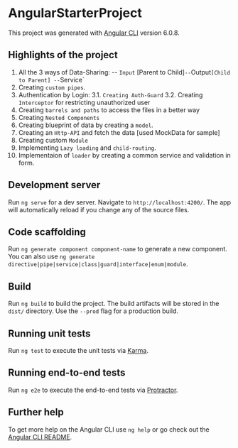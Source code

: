 # AngularStarterProject

This project was generated with [Angular CLI](https://github.com/angular/angular-cli) version 6.0.8.

## Highlights of the project
1. All the 3 ways of Data-Sharing:
	-- `Input` [Parent to Child]`
	-- `Output` [Child to Parent]
	-- `Service`
2. Creating `custom pipes`.
3. Authentication by Login:
	3.1. `Creating Auth-Guard`
	3.2. Creating `Interceptor` for restricting unauthorized user
4. Creating `barrels and paths` to access the files in a better way
5. Creating `Nested Components`
6. Creating blueprint of data by creating a `model`.
7. Creating an `Http-API` and fetch the data [used MockData for sample]
8. Creating custom `Module`
9. Implementing `Lazy loading` and `child-routing`.
10. Implementaion of `loader` by creating a common service and validation in form.

## Development server

Run `ng serve` for a dev server. Navigate to `http://localhost:4200/`. The app will automatically reload if you change any of the source files.

## Code scaffolding

Run `ng generate component component-name` to generate a new component. You can also use `ng generate directive|pipe|service|class|guard|interface|enum|module`.

## Build

Run `ng build` to build the project. The build artifacts will be stored in the `dist/` directory. Use the `--prod` flag for a production build.

## Running unit tests

Run `ng test` to execute the unit tests via [Karma](https://karma-runner.github.io).

## Running end-to-end tests

Run `ng e2e` to execute the end-to-end tests via [Protractor](http://www.protractortest.org/).

## Further help

To get more help on the Angular CLI use `ng help` or go check out the [Angular CLI README](https://github.com/angular/angular-cli/blob/master/README.md).
